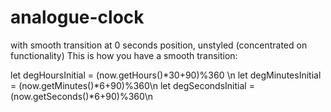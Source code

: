 # analogue-clock
with smooth transition at 0 seconds position, unstyled (concentrated on functionality)
This is how you have a smooth transition:

let degHoursInitial = (now.getHours()*30+90)%360 \n
let degMinutesInitial = (now.getMinutes()*6+90)%360\n
let degSecondsInitial = (now.getSeconds()*6+90)%360\n
